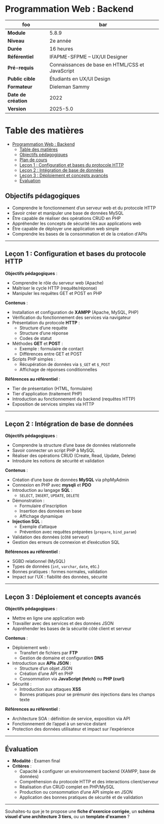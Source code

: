 # Programmation Web : Backend
|    foo                 |                                     bar                |
|------------------------|--------------------------------------------------------|
| **Module**             | 5.8.9                                                  |
| **Niveau**             | 2e année                                               |
| **Durée**              | 16 heures                                              |
| **Référentiel**        | IFAPME-SFPME – UX/UI Designer                          |
| **Pré-requis**         | Connaissances de base en HTML/CSS et JavaScript        |
| **Public cible**       | Étudiants en UX/UI Design                              |
| **Formateur**          | Dieleman Sammy                                         |
| **Date de création**   | 2022                                                   |
| **Version**            | 2025-5.0                                               |

# Table des matières
- [Programmation Web : Backend](#programmation-web--backend)
  - [Table des matières](#table-des-matières)
  - [Objectifs pédagogiques](#objectifs-pédagogiques)
  - [Plan de cours](#plan-de-cours)
  - [Leçon 1 : Configuration et bases du protocole HTTP](#leçon-1--configuration-et-bases-du-protocole-http)
  - [Leçon 2 : Intégration de base de données](#leçon-2--intégration-de-base-de-données)
  - [Leçon 3 : Déploiement et concepts avancés](#leçon-3--déploiement-et-concepts-avancés)
  - [Évaluation](#évaluation)

## Objectifs pédagogiques
- Comprendre le fonctionnement d’un serveur web et du protocole HTTP
- Savoir créer et manipuler une base de données MySQL
- Être capable de réaliser des opérations CRUD en PHP
- Appréhender les concepts de sécurité liés aux applications web
- Être capable de déployer une application web simple
- Comprendre les bases de la consommation et de la création d'APIs

---

## Leçon 1 : Configuration et bases du protocole HTTP

**Objectifs pédagogiques** :
- Comprendre le rôle du serveur web (Apache)
- Maîtriser le cycle HTTP (requête/réponse)
- Manipuler les requêtes GET et POST en PHP

**Contenus** :
- Installation et configuration de **XAMPP** (Apache, MySQL, PHP)
- Vérification du fonctionnement des services via navigateur
- Présentation du protocole **HTTP** : 
  - Structure d’une requête
  - Structure d’une réponse
  - Codes de statut
- Méthodes **GET** et **POST** :
  - Exemple : formulaire de contact
  - Différences entre GET et POST
- Scripts PHP simples :
  - Récupération de données via `$_GET` et `$_POST`
  - Affichage de réponses conditionnelles

**Références au référentiel** :
- Tier de présentation (HTML, formulaire)
- Tier d'application (traitement PHP)
- Introduction au fonctionnement du backend (requêtes HTTP)
- Exposition de services simples via HTTP

---

## Leçon 2 : Intégration de base de données

**Objectifs pédagogiques** :
- Comprendre la structure d’une base de données relationnelle
- Savoir connecter un script PHP à MySQL
- Réaliser des opérations CRUD (Create, Read, Update, Delete)
- Introduire les notions de sécurité et validation

**Contenus** :
- Création d’une base de données **MySQL** via phpMyAdmin
- Connexion en PHP avec **mysqli** et **PDO**
- Introduction au langage **SQL** :
  - `SELECT`, `INSERT`, `UPDATE`, `DELETE`
- Démonstration :
  - Formulaire d’inscription
  - Insertion des données en base
  - Affichage dynamique
- **Injection SQL** :
  - Exemple d’attaque
  - Prévention avec requêtes préparées (`prepare`, `bind_param`)
- Validation des données (côté serveur)
- Gestion des erreurs de connexion et d’exécution SQL

**Références au référentiel** :
- SGBD relationnel (MySQL)
- Types de données (`int`, `varchar`, `date`, etc.)
- Bonnes pratiques : formes normales, validation
- Impact sur l’UX : fiabilité des données, sécurité

---

## Leçon 3 : Déploiement et concepts avancés

**Objectifs pédagogiques** :
- Mettre en ligne une application web
- Travailler avec des services et des données JSON
- Appréhender les bases de la sécurité côté client et serveur

**Contenus** :
- Déploiement web :
  - Transfert de fichiers par **FTP**
  - Gestion de domaine et configuration **DNS**
- Introduction aux **APIs JSON** :
  - Structure d’un objet JSON
  - Création d’une API en PHP
  - Consommation via **JavaScript (fetch)** ou **PHP (curl)**
- Sécurité :
  - Introduction aux attaques **XSS**
  - Bonnes pratiques pour se prémunir des injections dans les champs texte

**Références au référentiel** :
- Architecture SOA : définition de service, exposition via API
- Fonctionnement de l’appel à un service distant
- Protection des données utilisateur et impact sur l’expérience

---

## Évaluation

- **Modalité** : Examen final
- **Critères** :
  - Capacité à configurer un environnement backend (XAMPP, base de données)
  - Compréhension du protocole HTTP et des interactions client/serveur
  - Réalisation d’un CRUD complet en PHP/MySQL
  - Production ou consommation d’une API simple en JSON
  - Application des bonnes pratiques de sécurité et de validation

---

Souhaites-tu que je te propose une **fiche d'exercice corrigée**, un **schéma visuel d'une architecture 3 tiers**, ou un **template d'examen** ?